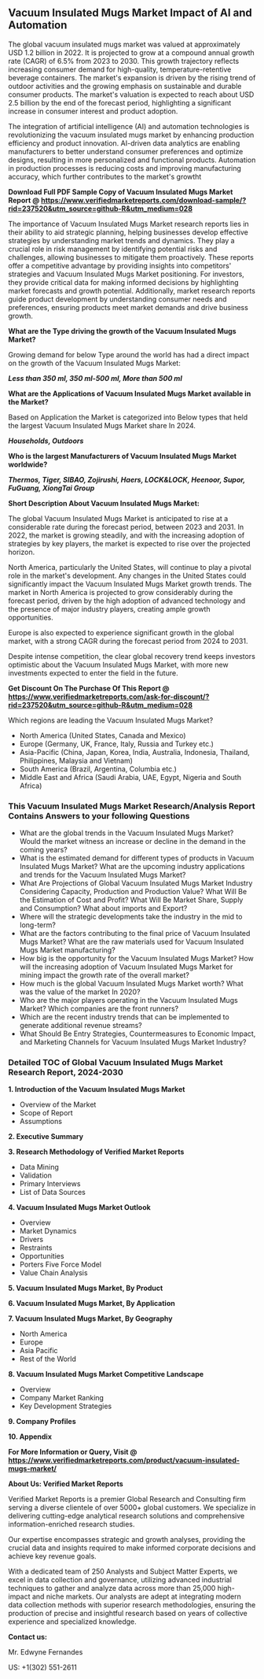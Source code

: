 <h2>Vacuum Insulated Mugs Market Impact of AI and Automation</h2><p>The global vacuum insulated mugs market was valued at approximately USD 1.2 billion in 2022. It is projected to grow at a compound annual growth rate (CAGR) of 6.5% from 2023 to 2030. This growth trajectory reflects increasing consumer demand for high-quality, temperature-retentive beverage containers. The market's expansion is driven by the rising trend of outdoor activities and the growing emphasis on sustainable and durable consumer products. The market's valuation is expected to reach about USD 2.5 billion by the end of the forecast period, highlighting a significant increase in consumer interest and product adoption.</p><p>The integration of artificial intelligence (AI) and automation technologies is revolutionizing the vacuum insulated mugs market by enhancing production efficiency and product innovation. AI-driven data analytics are enabling manufacturers to better understand consumer preferences and optimize designs, resulting in more personalized and functional products. Automation in production processes is reducing costs and improving manufacturing accuracy, which further contributes to the market's growtht</p><p id="" class=""><strong>Download Full PDF Sample Copy of Vacuum Insulated Mugs Market Report @ <a href="https://www.verifiedmarketreports.com/download-sample/?rid=237520&utm_source=github-R&utm_medium=028" target="_blank">https://www.verifiedmarketreports.com/download-sample/?rid=237520&utm_source=github-R&utm_medium=028</a></strong></p><p>The importance of&nbsp;Vacuum Insulated Mugs Market research reports lies in their ability to aid strategic planning, helping businesses develop effective strategies by understanding market trends and dynamics. They play a crucial role in risk management by identifying potential risks and challenges, allowing businesses to mitigate them proactively. These reports offer a competitive advantage by providing insights into competitors' strategies and Vacuum Insulated Mugs Market positioning. For investors, they provide critical data for making informed decisions by highlighting market forecasts and growth potential. Additionally, market research reports guide product development by understanding consumer needs and preferences, ensuring products meet market demands and drive business growth.</p><p><strong>What are the&nbsp;Type driving the growth of the Vacuum Insulated Mugs Market?</strong></p><p id="" class="">Growing demand for below Type around the world has had a direct impact on the growth of the Vacuum Insulated Mugs Market:</p><em><strong>Less than 350 ml, 350 ml-500 ml, More than 500 ml</strong></em></p><strong>What are the&nbsp;Applications&nbsp;of Vacuum Insulated Mugs Market available in the Market?</strong></p><p id="" class="">Based on Application the Market is categorized into Below types that held the largest Vacuum Insulated Mugs Market share In 2024.</p><em><strong>Households, Outdoors</strong></em></p><strong>Who is the largest Manufacturers of Vacuum Insulated Mugs Market worldwide?</strong></p><p><em><strong>Thermos, Tiger, SIBAO, Zojirushi, Haers, LOCK&LOCK, Heenoor, Supor, FuGuang, XiongTai Group</strong></em></p><p id="" class=""><strong>Short Description About Vacuum Insulated Mugs Market:</strong></p><p>The global Vacuum Insulated Mugs Market is anticipated to rise at a considerable rate during the forecast period, between 2023 and 2031. In 2022, the market is growing steadily, and with the increasing adoption of strategies by key players, the market is expected to rise over the projected horizon.</p><p>North America, particularly the United States, will continue to play a pivotal role in the market's development. Any changes in the United States could significantly impact the Vacuum Insulated Mugs Market growth trends. The market in North America is projected to grow considerably during the forecast period, driven by the high adoption of advanced technology and the presence of major industry players, creating ample growth opportunities.</p><p>Europe is also expected to experience significant growth in the global market, with a strong CAGR during the forecast period from 2024 to 2031.</p><p>Despite intense competition, the clear global recovery trend keeps investors optimistic about the Vacuum Insulated Mugs Market, with more new investments expected to enter the field in the future.</p><p id="" class=""><strong>Get Discount On The Purchase Of This Report @ <a href="https://www.verifiedmarketreports.com/ask-for-discount/?rid=237520&utm_source=github-R&utm_medium=028" target="_blank">https://www.verifiedmarketreports.com/ask-for-discount/?rid=237520&utm_source=github-R&utm_medium=028</a></strong></p>Which regions are leading the Vacuum Insulated Mugs Market?</p><ul><li>North America (United States, Canada and Mexico)</li><li>Europe (Germany, UK, France, Italy, Russia and Turkey etc.)</li><li>Asia-Pacific (China, Japan, Korea, India, Australia, Indonesia, Thailand, Philippines, Malaysia and Vietnam)</li><li>South America (Brazil, Argentina, Columbia etc.)</li><li>Middle East and Africa (Saudi Arabia, UAE, Egypt, Nigeria and South Africa)</li></ul><h3 id="" class="">This Vacuum Insulated Mugs Market Research/Analysis Report Contains Answers to your following Questions</h3><ul><li>What are the global trends in the Vacuum Insulated Mugs Market? Would the market witness an increase or decline in the demand in the coming years?</li><li>What is the estimated demand for different types of products in Vacuum Insulated Mugs Market? What are the upcoming industry applications and trends for the Vacuum Insulated Mugs Market?</li><li>What Are Projections of Global Vacuum Insulated Mugs Market Industry Considering Capacity, Production and Production Value? What Will Be the Estimation of Cost and Profit? What Will Be Market Share, Supply and Consumption? What about imports and Export?</li><li>Where will the strategic developments take the industry in the mid to long-term?</li><li>What are the factors contributing to the final price of Vacuum Insulated Mugs Market? What are the raw materials used for Vacuum Insulated Mugs Market manufacturing?</li><li>How big is the opportunity for the Vacuum Insulated Mugs Market? How will the increasing adoption of Vacuum Insulated Mugs Market for mining impact the growth rate of the overall market?</li><li>How much is the global Vacuum Insulated Mugs Market worth? What was the value of the market In 2020?</li><li>Who are the major players operating in the Vacuum Insulated Mugs Market? Which companies are the front runners?</li><li>Which are the recent industry trends that can be implemented to generate additional revenue streams?</li><li>What Should Be Entry Strategies, Countermeasures to Economic Impact, and Marketing Channels for Vacuum Insulated Mugs Market Industry?</li></ul><h3 id="" class="">Detailed TOC of Global Vacuum Insulated Mugs Market Research Report, 2024-2030</h3><p id="" class=""><strong>1. Introduction of the Vacuum Insulated Mugs Market</strong></p><ul><li>Overview of the Market</li><li>Scope of Report</li><li>Assumptions</li></ul><p id="" class=""><strong>2. Executive Summary</strong></p><p id="" class=""><strong>3. Research Methodology of Verified Market Reports</strong></p><ul><li>Data Mining</li><li>Validation</li><li>Primary Interviews</li><li>List of Data Sources</li></ul><p id="" class=""><strong>4. Vacuum Insulated Mugs Market Outlook</strong></p><ul><li>Overview</li><li>Market Dynamics</li><li>Drivers</li><li>Restraints</li><li>Opportunities</li><li>Porters Five Force Model</li><li>Value Chain Analysis</li></ul><p id="" class=""><strong>5. Vacuum Insulated Mugs Market, By Product</strong></p><p id="" class=""><strong>6. Vacuum Insulated Mugs Market, By Application</strong></p><p id="" class=""><strong>7. Vacuum Insulated Mugs Market, By Geography</strong></p><ul><li>North America</li><li>Europe</li><li>Asia Pacific</li><li>Rest of the World</li></ul><p id="" class=""><strong>8. Vacuum Insulated Mugs Market Competitive Landscape</strong></p><ul><li>Overview</li><li>Company Market Ranking</li><li>Key Development Strategies</li></ul><p id="" class=""><strong>9. Company Profiles</strong></p><p id="" class=""><strong>10. Appendix</strong></p><p id="" class=""><strong>For More Information or Query, Visit @ <a href="https://www.verifiedmarketreports.com/product/vacuum-insulated-mugs-market/" target="_blank">https://www.verifiedmarketreports.com/product/vacuum-insulated-mugs-market/</a></strong></p><p id="" class=""><strong>About Us: Verified Market Reports</strong></p><p id="" class="">Verified Market Reports is a premier Global Research and Consulting firm serving a diverse clientele of over 5000+ global customers. We specialize in delivering cutting-edge analytical research solutions and comprehensive information-enriched research studies.</p><p id="" class="">Our expertise encompasses strategic and growth analyses, providing the crucial data and insights required to make informed corporate decisions and achieve key revenue goals.</p><p id="" class="">With a dedicated team of 250 Analysts and Subject Matter Experts, we excel in data collection and governance, utilizing advanced industrial techniques to gather and analyze data across more than 25,000 high-impact and niche markets. Our analysts are adept at integrating modern data collection methods with superior research methodologies, ensuring the production of precise and insightful research based on years of collective experience and specialized knowledge.</p><p id="" class=""><strong>Contact us:</strong></p><p id="" class="">Mr. Edwyne Fernandes</p><p id="" class="">US: +1(302) 551-2611</p>
